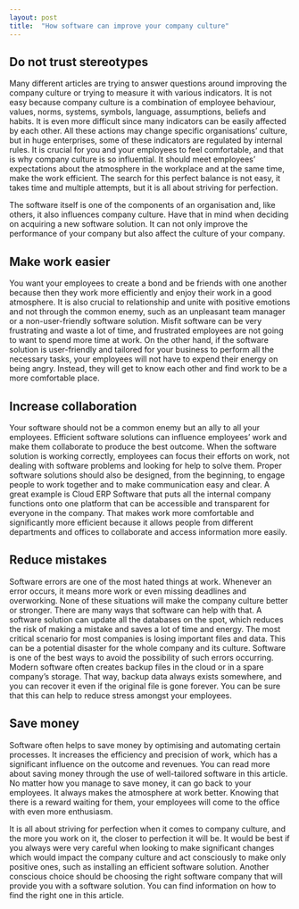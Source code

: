 ```yaml
---
layout: post
title:  "How software can improve your company culture"
--- 
```


## Do not trust stereotypes
Many different articles are trying to answer questions around improving the company culture or trying to measure it with various indicators. It is not easy because company culture is a combination of employee behaviour, values, norms, systems, symbols, language, assumptions, beliefs and habits. It is even more difficult since many indicators can be easily affected by each other. All these actions may change specific organisations’ culture, but in huge enterprises, some of these indicators are regulated by internal rules. It is crucial for you and your employees to feel comfortable, and that is why company culture is so influential. It should meet employees’ expectations about the atmosphere in the workplace and at the same time, make the work efficient. The search for this perfect balance is not easy, it takes time and multiple attempts, but it is all about striving for perfection.

The software itself is one of the components of an organisation and, like others, it also influences company culture. Have that in mind when deciding on acquiring a new software solution. It can not only improve the performance of your company but also affect the culture of your company.

## Make work easier
You want your employees to create a bond and be friends with one another because then they work more efficiently and enjoy their work in a good atmosphere. It is also crucial to relationship and unite with positive emotions and not through the common enemy, such as an unpleasant team manager or a non-user-friendly software solution. Misfit software can be very frustrating and waste a lot of time, and frustrated employees are not going to want to spend more time at work. On the other hand, if the software solution is user-friendly and tailored for your business to perform all the necessary tasks, your employees will not have to expend their energy on being angry. Instead, they will get to know each other and find work to be a more comfortable place.

## Increase collaboration
Your software should not be a common enemy but an ally to all your employees. Efficient software solutions can influence employees’ work and make them collaborate to produce the best outcome. When the software solution is working correctly, employees can focus their efforts on work, not dealing with software problems and looking for help to solve them. Proper software solutions should also be designed, from the beginning, to engage people to work together and to make communication easy and clear. A great example is Cloud ERP Software that puts all the internal company functions onto one platform that can be accessible and transparent for everyone in the company. That makes work more comfortable and significantly more efficient because it allows people from different departments and offices to collaborate and access information more easily.

## Reduce mistakes
Software errors are one of the most hated things at work. Whenever an error occurs, it means more work or even missing deadlines and overworking. None of these situations will make the company culture better or stronger. There are many ways that software can help with that. A software solution can update all the databases on the spot, which reduces the risk of making a mistake and saves a lot of time and energy. The most critical scenario for most companies is losing important files and data. This can be a potential disaster for the whole company and its culture. Software is one of the best ways to avoid the possibility of such errors occurring. Modern software often creates backup files in the cloud or in a spare company’s storage. That way, backup data always exists somewhere, and you can recover it even if the original file is gone forever. You can be sure that this can help to reduce stress amongst your employees.

## Save money
Software often helps to save money by optimising and automating certain processes. It increases the efficiency and precision of work, which has a significant influence on the outcome and revenues. You can read more about saving money through the use of well-tailored software in this article. No matter how you manage to save money, it can go back to your employees. It always makes the atmosphere at work better. Knowing that there is a reward waiting for them, your employees will come to the office with even more enthusiasm.

It is all about striving for perfection when it comes to company culture, and the more you work on it, the closer to perfection it will be. It would be best if you always were very careful when looking to make significant changes which would impact the company culture and act consciously to make only positive ones, such as installing an efficient software solution. Another conscious choice should be choosing the right software company that will provide you with a software solution. You can find information on how to find the right one in this article.
